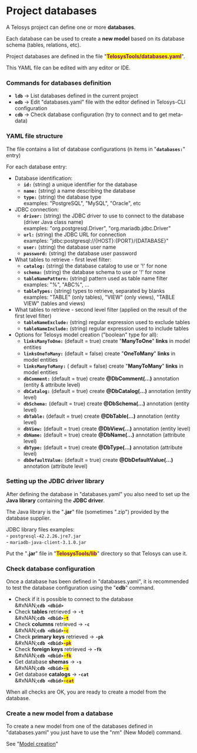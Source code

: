 # Project databases

A Telosys project can define one or more **databases**.&#x20;

Each database can be used to create a **new model** based on its database schema (tables, relations, etc).

Project databases are defined in the file "<mark style="color:purple;">**TelosysTools/databases.yaml**</mark>".

This YAML file can be edited with any editor or IDE.



### Commands for databases definition

* **`ldb`**  -> List databases defined in the current project&#x20;
* **`edb`** -> Edit "databases.yaml" file with the editor defined in Telosys-CLI configuration
* **`cdb`** ->  Check database configuration (try to connect and to get meta-data)



### YAML file structure

The file contains a list of database configurations (n items in "**`databases:`**" entry)

For each database entry:

* Database identification:&#x20;
  * **`id:`**   (string) a unique identifier for the database&#x20;
  * **`name:`**  (string) a name describing the database&#x20;
  * **`type:`**  (string) the database type \
    &#x20;    examples: "PostgreSQL", "MySQL", "Oracle", etc
* JDBC connection:
  * **`driver:`**  (string) the JDBC driver to use to connect to the database (driver Java class name)  \
    &#x20;    examples:  "org.postgresql.Driver",  "org.mariadb.jdbc.Driver"
  * **`url:`**    (string)  the JDBC URL for connection  \
    &#x20;    examples:    "jdbc:postgresql://{HOST}:{PORT}/{DATABASE}"&#x20;
  * **`user:`**  (string)  the database user name&#x20;
  * **`password:`** (string)  the database user password&#x20;
* What tables to retrieve - first level filter:
  * **`catalog:`**  (string)  the database catalog to use or  '!' for none &#x20;
  * **`schema:`** (string)  the database schema to use or  '!' for none
  * **`tableNamePattern:`**  (string) pattern used as table name filter \
    &#x20;    examples:  "%",   "ABC%",  ...&#x20;
  * **`tableTypes:`**  (string)  types to retrieve, separated by blanks \
    &#x20;    examples: "TABLE" (only tables),  "VIEW" (only views),  "TABLE VIEW" (tables and views)
* What tables to retrieve - second level filter (applied on the result of the first level filter)
  * **`tableNameExclude:`**  (string)  regular expression used to exclude tables
  * **`tableNameInclude:`**  (string)  regular expression used to include tables
* Options for Telosys model creation ("boolean" type for all):
  * **`linksManyToOne:`**  (default = true)  create "**ManyToOne**" **links** in model entities
  * **`linksOneToMany:`** (default = false)  create "**OneToMany**" **links** in model entities
  * **`linksManyToMany:`** ( default = false)  create "**ManyToMany**" **links** in model entities
  * **`dbComment:`** (default = true)  create **@DbComment(...)** annotation (entity & attribute level)
  * **`dbCatalog:`** (default = true)  create **@DbCatalog(...)** annotation (entity level)
  * **`dbSchema:`** (default = true) create **@DbSchema(...)** annotation (entity level)
  * **`dbTable:`** (default = true) create **@DbTable(...)** annotation (entity level)
  * **`dbView:`** (default = true) create **@DbView(...)** annotation (entity level)
  * **`dbName:`** (default = true) create **@DbName(...)** annotation (attribute level)
  * **`dbType:`** (default = true)  create **@DbType(...)** annotation (attribute level)
  * **`dbDefaultValue:`** (default = true) create **@DbDefaultValue(...)** annotation (attribute level)



### Setting up the JDBC driver library

After defining the database in "databases.yaml" you also need to set up the **Java library** containing the **JDBC driver**.

The Java library is the "**.jar**" file (sometimes ".zip") provided by the database supplier.

JDBC library files examples:\
&#x20;   \-  `postgresql-42.2.26.jre7.jar` \
&#x20;   \-  `mariadb-java-client-3.1.0.jar`

Put the "**.jar**" file in  "<mark style="color:purple;">**TelosysTools/lib**</mark>" directory so that Telosys can use it.



### Check database configuration

Once a database has been defined in "databases.yaml", it is recommended to test the database configuration using the "**cdb**" command.

* Check if it is possible to connect to the database\
  &#xNAN;**`cdb <dbid>`**
* Check **tables** retrieved ->  **`-t`**\
  &#xNAN;**`cdb <dbid>`**<mark style="color:purple;">**`-t`**</mark>
* Check **columns** retrieved ->  **`-c`**\
  &#xNAN;**`cdb <dbid>`**<mark style="color:purple;">**`-c`**</mark>
* Check **primary keys** retrieved ->  **`-pk`**\
  &#xNAN;**`cdb <dbid>`**<mark style="color:purple;">**`-pk`**</mark>
* Check **foreign keys** retrieved ->  **`-fk`**\
  &#xNAN;**`cdb <dbid>`**<mark style="color:purple;">**`-fk`**</mark>
* Get database **shemas**  ->  **`-s`**\
  &#xNAN;**`cdb <dbid>`**<mark style="color:purple;">**`-s`**</mark>
* Get database **catalogs** ->  **`-cat`**\
  &#xNAN;**`cdb <dbid>`**<mark style="color:purple;">**`-cat`**</mark>

When all checks are OK, you are ready to create a model from the database.



### Create a new model from a database

To create a new model from one of the databases defined in "databases.yaml" you just have to use the "nm" (New Model) command.

See "[Model creation](dsl-model/model-creation.md)"
